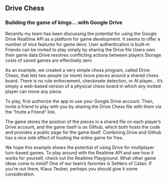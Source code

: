 ## Drive Chess
### Building the game of kings... with Google Drive


Recently my team has been discussing the potential for using the Google Drive Realtime API as a platform for game development. It seems to offer a number of nice features for game devs:
User authentication is built-in
Friends can be invited to play simply by sharing the Drive file
Users own their game data
Drive resolves conflicting actions between players
Storage costs of saved games are effectively zero

As an example, we created a very simple chess program, called Drive Chess, that lets two people (or more) move pieces around a shared chess board. There is no rule enforcement, checkmate detection, or AI player... it’s simply a web-based version of a physical chess board in which any invited player can move any piece.


To play, first authorize the app to use your Google Drive account. Then, invite a friend to play with you by sharing the Drive Chess file with them via the “Invite a Friend” link.

The game stores the position of the pieces in a shared file on each player’s Drive account, and the game itself is on Github, which both hosts the code and provides a public page for the game itself. Combining Drive and Github has a nice side effect of hosting the entire game for free.

We hope this example shows the potential of using Drive for multiplayer turn-based games. To play around with the Realtime API and see how it works for yourself, check out the Realtime Playground. What other game ideas come to mind? One of our team’s favorites is Settlers of Catan. If you’re out there, Klaus Teuber, perhaps you should give it some consideration.

